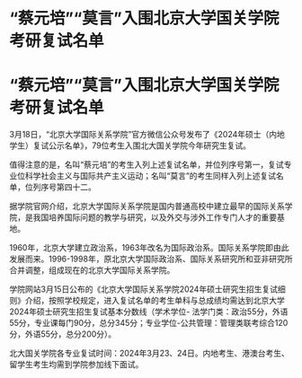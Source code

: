# “蔡元培”“莫言”入围北京大学国关学院考研复试名单

# “蔡元培”“莫言”入围北京大学国关学院考研复试名单

3月18日，“北京大学国际关系学院”官方微信公众号发布了《2024年硕士（内地学生）复试公示名单》，79位考生入围北大国关学院今年研究生复试。

值得注意的是，名叫“蔡元培”的考生入列上述复试名单，并位列序号第一，复试专业位科学社会主义与国际共产主义运动；名叫“莫言”的考生同样入列上述复试名单，位列序号第四十二。

据学院官网介绍，北京大学国际关系学院是国内普通高校中建立最早的国际关系学院，是我国培养国际问题的教学与研究，以及外交与涉外工作专门人才的重要基地。

1960年，北京大学建立政治系，1963年改名为国际政治系。国际关系学院即由此发展而来。1996-1998年，原北京大学国际政治系、国际关系研究所和亚非研究所合并调整，组成现在的北京大学国际关系学院。

学院网站3月15日公布的《北京大学国际关系学院2024年硕士研究生招生复试细则》介绍，按照学校规定，进入复试名单的考生单科与总成绩均需达到北京大学2024年硕士研究生招生复试基本分数线（学术学位-
法学门类：政治55分，外语55分，专业课每门90分，总分345分；专业学位-公共管理：管理类联考综合120分，外语55分，总分200分）。

北大国关学院各专业复试时间：2024年3月23、24日。内地考生、港澳台考生、留学生考生均需到学院参加线下面试。

